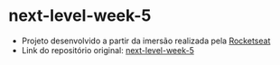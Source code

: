 # next-level-week-5

- Projeto desenvolvido a partir da imersão realizada pela [Rocketseat](https://rocketseat.com.br/)
- Link do repositório original: [next-level-week-5](https://github.com/rocketseat-education/nlw-05-reactjs)
